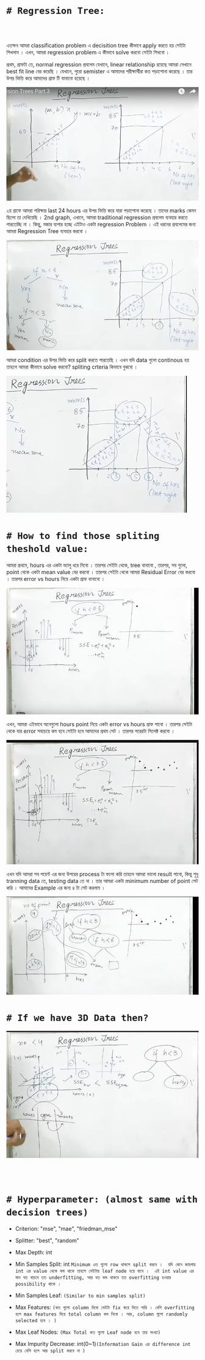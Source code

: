 <br>
<br>

# `# Regression Tree:`

<br>
<br>

এতক্ষন আমরা classification problem এ decisition tree কীভাবে apply করতে হয় সেইটা শিখলাম । এখন, আমরা regression problem এ কীভাবে solve করবো সেইটা শিখবো । 


প্রথম, গ্রাফটা তে, normal regression প্রবলেম যেখানে, linear relationship রয়েছে আমরা সেখানে best fit line বের করেছি । যেখানে, পুরো semister এ আমাদের  পরীক্ষার্থীরা কত পড়াশোনা  করেছে । তার উপর ভিত্তি করে আমাদের  গ্রাফ টি বানানো হয়েছে । 


![image](img/img46.png)

২য় গ্রাফে আমরা পরিক্ষার last 24 hours এর উপর ভিত্তি করে যারা পড়াশোনা করেছে । তাদের marks কেমন ছিলো তা দেখিয়েছি । 2nd graph, এখানে, আমরা traditional regression প্রবলেম ব্যবহার করতে পারতেচ্ছি না । কিন্তু, মজার ব্যপার হচ্ছে এইটাও একটা regression Problem । এই ধরনের প্রবলেমের জন্য আমরা Regression Tree ব্যবহার করবো । 

![image](img/img47.png)

আমরা condition এর উপর ভিত্তি করে split করতে পারতেছি । এখন যদি data গুলো  continous হয় তাহলে আমরা কীভাবে solve করবো? spliting crteria কিভাবে বুঝবো । 

![image](img/img48.png)

# `# How to find those spliting theshold value:`

আমরা প্রথমে, hours এর একটা ভ্যালু ধরে নিবো । তারপর সেইটা থেকে, tree বানাবো , তারপর, সব গুলো, point থেকে একটা mean value বের করবো । তারপর সেইটা থেকে আমরা Residual Error বের করবো । তারপর  error vs hours নিয়ে একটা গ্রাফ বানাবো । 

![image](img/img49.png)

এখন, আমরা  এইভাবে অনেগুলো hours point নিয়ে একটা error vs hours গ্রাফ পাবো । তারপর সেইটা থেকে যার error সবচেয়ে কম হবে সেইটা হবে আমাদের প্রথম সেট । তারপর পরেরটা সিলেক্ট করবো । 

![image](img/img50.png)


এখন যদি আমরা সব পয়েন্ট এর জন্য উপরের  process টা ফলো করি তাহলে আমরা ভালো result পাবো, কিন্তু শুধু tranning data তে, testing data তে না । তার আমরা একটা minimum number of point সেট করি । আমাদের Example এর জন্য  ৪ টা সেট করলাম । 

![image](img/img51.png)


# `# If we have 3D Data then?`

![image](img/img52.png)


<br>
<br>


# `# Hyperparameter: (almost same with decision trees)`

- Criterion: "mse", "mae", "friedman_mse"

- Splitter: "best", "random"

- Max Depth: int 

- Min Samples Split: int `Minimum এত গুলো row থাকলে split করবে ।  যদি কোন জায়গায় int এর value থেকে কম থাকে তাহলে সেইটায় leaf node হয়ে যাবে ।  এই int value এর মান যত বাড়বে তত underfitting, আর যত কম থাকবে তত overfitting হওয়ার possibility থাকে । `

- Min Samples Leaf: `(Similar to min samples split)`

- Max Features: `(কত গুলো column দিবো সেইটা fix করে দিতে পারি । বেশি overfitting হলে max features দিয়ে total column কম নিবো । আর, column গুলো randomly selected হবে । )`

- Max Leaf Nodes: `(Max Total কত গুলো Leaf node হবে তার সংখ্যা)`

- Max Impurity Decrease: int(0~1)`(Information Gain এর difference int চেয়ে বেশি হলে আর split করবে না )`


